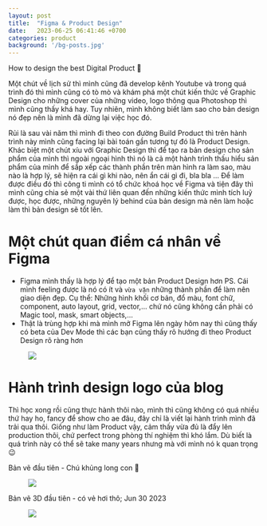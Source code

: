 ```yaml
---
layout: post
title:  "Figma & Product Design"
date:   2023-06-25 06:41:46 +0700
categories: product
background: '/bg-posts.jpg'
---
```

How to design the best Digital Product 💚

Một chút về lịch sử thì mình cũng đã develop kênh Youtube và trong quá trình đó thì mình cũng có tò mò và khám phá một chút kiến thức về Graphic Design cho những cover của những video, logo thông qua Photoshop thì mình cũng thấy khá hay. Tuy nhiên, mình không biết làm sao cho bản design nó đẹp nên là mình đã dừng lại việc học đó.

Rủi là sau vài năm thì mình đi theo con đường Build Product thì trên hành trình này mình cũng facing lại bài toán gần tương tự đó là Product Design. Khác biệt một chút xíu với Graphic Design thì để tạo ra bản design cho sản phẩm của mình thì ngoài ngoại hình thì nó là cả một hành trình thấu hiểu sản phẩm của mình để sắp xếp các thành phần trên màn hình ra làm sao, màu nào là hợp lý, sẽ hiện ra cái gì khi nào, nên ẩn cái gì đi, bla bla ... Để làm được điều đó thì công ti mình có tổ chức khoá học về Figma và tiện đây thì mình cũng chia sẻ một vài thứ liên quan đến những kiến thức mình tích luỹ được, học được, những nguyên lý behind của bản design mà nên làm hoặc làm thì bản design sẽ tốt lên.

# Một chút quan điểm cá nhân về Figma
- Figma mình thấy là hợp lý để tạo một bản Product Design hơn PS. Cái mình feeling được là nó có ít và `vừa vặn` những thành phần để làm nên giao diện đẹp. Cụ thể: Những hình khối cơ bản, đổ màu, font chữ, component, auto layout, grid, vector,... chứ nó cũng không cần phải có Magic tool, mask, smart objects,...
- Thật là trùng hợp khi mà mình mở Figma lên ngày hôm nay thì cũng thấy có beta của Dev Mode thì các bạn cũng thấy rõ hướng đi theo Product Design rõ ràng hơn
<figure class="half">
	<img src="{{site.mediaurl}}/figma/dev-mode.png">
</figure>

# Hành trình design logo của blog
Thì học xong rồi cũng thực hành thôi nào, mình thì cũng không có quá nhiều thứ hay ho, fancy để show cho ae đâu, đây chỉ là viết lại hành trình mình đã trải qua thôi. Giống như làm Product vậy, cảm thấy vừa đủ là đẩy lên production thôi, chứ perfect trong phòng thí nghiệm thì khó lắm. Dù biết là quá trình này có thể sẽ take many years nhưng mà với mình nó k quan trọng 😉

Bản vẽ đầu tiên - Chú khủng long con 🤪
<figure>
	<img src="{{site.mediaurl}}/figma/logo.v1.png">
</figure>

Bản vẽ 3D đầu tiên - có vẻ hơi thô; Jun 30 2023
<figure>
	<img src="{{site.mediaurl}}/figma/giapdong.live.02072023.png">
</figure>